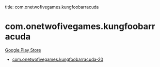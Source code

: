 title: com.onetwofivegames.kungfoobarracuda
# com.onetwofivegames.kungfoobarracuda


[Google Play Store](https://play.google.com/store/apps/details?id=com.onetwofivegames.kungfoobarracuda)


* [com.onetwofivegames.kungfoobarracuda-20](./com.onetwofivegames.kungfoobarracuda-20/)
